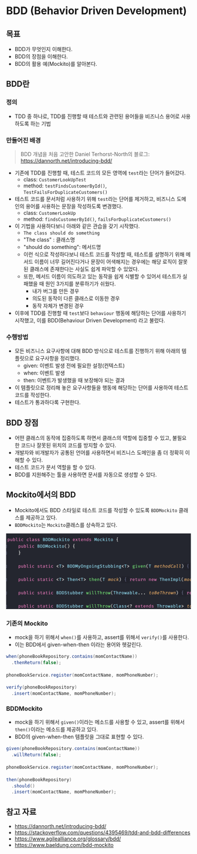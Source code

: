 # BDD (Behavior Driven Development)

## 목표

- BDD가 무엇인지 이해한다.
- BDD의 장점을 이해한다.
- BDD의 활용 예(Mockito)를 알아본다.

## BDD란

### 정의

- TDD 중 하나로, TDD를 진행할 때 테스트와 관련된 용어들을 비즈니스 용어로 사용하도록 하는 기법

### 만들어진 배경

> BDD 개념을 처음 고안한 Daniel Terhorst-North의 블로그: https://dannorth.net/introducing-bdd/

- 기존에 TDD를 진행할 때, 테스트 코드의 모든 영역에 `test`라는 단어가 들어갔다.
	- class: `CustomerLookUpTest`
	- method: `testFindsCustomerById()`, `TestFailsForDuplicateCustomers()`
- 테스트 코드를 문서처럼 사용하기 위해 `test`라는 단어를 제거하고, 비즈니스 도메인의 용어를 사용하는 문장을 작성하도록 변경했다.
	- class: `CustomerLookUp`
	- method: `findsCustomerById()`, `failsForDuplicateCustomers()`
- 이 기법을 사용하다보니 아래와 같은 관습을 갖기 시작했다.
	- `The class should do something`
	- "The class" : 클래스명
	- "should do something": 메서드명
	- 이런 식으로 작성하다보니 테스트 코드를 작성할 때, 테스트를 설명하기 위해 메서드 이름이 너무 길어진다거나 문장이 어색해지는 경우에는 해당 로직이 잘못된 클래스에 존재한다는 사실도 쉽게 파악할 수 있었다.
	- 또한, 메서드 이름이 의도하고 있는 동작을 쉽게 식별할 수 있어서 테스트가 실패했을 때 원인 3가지를 분류하기가 쉬웠다.
		- 내가 버그를 만든 경우
		- 의도된 동작이 다른 클래스로 이동한 경우
		- 동작 자체가 변경된 경우
- 이후에 TDD를 진행할 때 `test`보다 `behaviour` 행동에 해당하는 단어를 사용하기 시작했고, 이를 BDD(Behaviour Driven Development) 라고 불렀다.

### 수행방법

- 모든 비즈니스 요구사항에 대해 BDD 방식으로 테스트를 진행하기 위해 아래의 템플릿으로 요구사항을 정리했다.
	- given: 이벤트 발생 전에 필요한 설정(컨텍스트)
	- when: 이벤트 발생
	- then: 이벤트가 발생했을 때 보장해야 되는 결과 
- 이 템플릿으로 정리해 놓은 요구사항들을 행동에 해당하는 단어를 사용하여 테스트 코드를 작성한다.
- 테스트가 통과하다록 구현한다.

## BDD 장점

- 어떤 클래스의 동작에 집중하도록 하면서 클래스의 역할에 집중할 수 있고, 불필요한 코드나 잘못된 위치의 코드를 방지할 수 있다.
- 개발자와 비개발자가 공통된 언어를 사용하면서 비즈니스 도메인을 좀 더 정확히 이해할 수 있다.
- 테스트 코드가 문서 역할을 할 수 있다.
- BDD를 지원해주는 툴을 사용하면 문서를 자동으로 생성할 수 있다.

## Mockito에서의 BDD

- Mockito에서도 BDD 스타일로 테스트 코드를 작성할 수 있도록 `BDDMockito` 클래스를 제공하고 있다.
- `BDDMockito`는 `Mockito`클래스를 상속하고 있다.

![](assets/Pasted%20image%2020230215183102.png)

### 기존의 Mockito

- mock을 하기 위해서 `when()`를 사용하고, assert를 위해서 `verify()`를 사용한다.
- 이는 BDD에서 given-when-then 이라는 용어와 헷갈린다.

```java
when(phoneBookRepository.contains(momContactName))
  .thenReturn(false);
 
phoneBookService.register(momContactName, momPhoneNumber);
 
verify(phoneBookRepository)
  .insert(momContactName, momPhoneNumber);
```

### BDDMockito

- mock을 하기 위해서 `given()`이라는 메소드를 사용할 수 있고, assert를 위해서 `then()`이라는 메소드를 제공하고 있다.
- BDD의 given-when-then 템플릿을 그대로 표현할 수 있다.

```java
given(phoneBookRepository.contains(momContactName))
  .willReturn(false);
 
phoneBookService.register(momContactName, momPhoneNumber);
 
then(phoneBookRepository)
  .should()
  .insert(momContactName, momPhoneNumber);
```

## 참고 자료

- https://dannorth.net/introducing-bdd/
- https://stackoverflow.com/questions/4395469/tdd-and-bdd-differences
- https://www.agilealliance.org/glossary/bdd/
- https://www.baeldung.com/bdd-mockito



